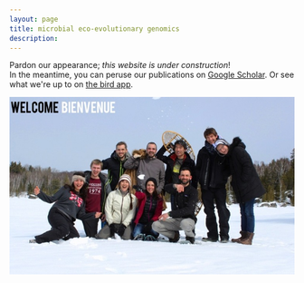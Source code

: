 ```yaml
---
layout: page
title: microbial eco-evolutionary genomics
description: 
---
```

Pardon our appearance; *this website is under construction*!  
In the meantime, you can peruse our publications on [Google Scholar](https://scholar.google.ca/citations?hl=en&user=Ohu9Gc4AAAAJ&view_op=list_works&sortby=pubdate). 
Or see what we're up to on [the bird app](https://twitter.com/bjesseshapiro).  

![Lab photo](assets/pics/welcome.jpg)